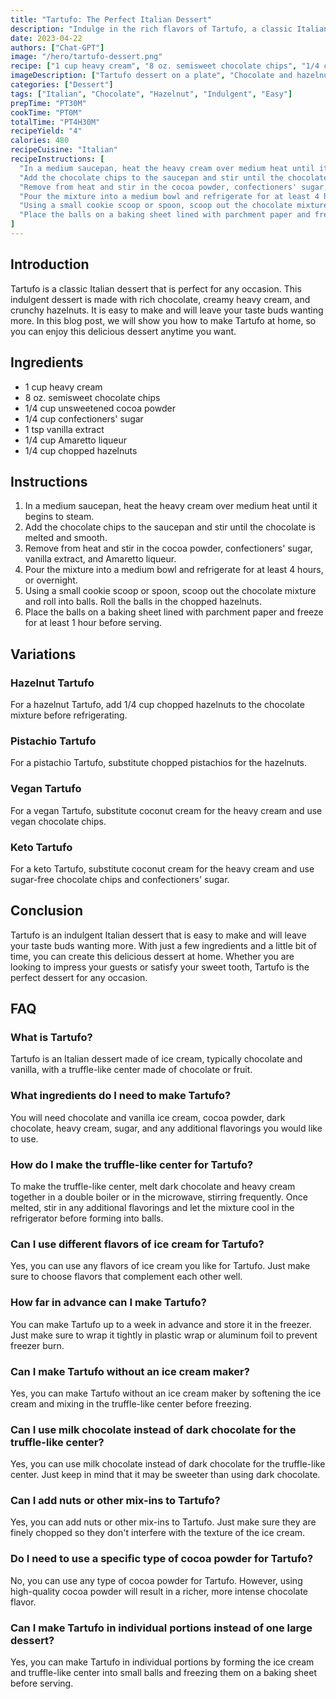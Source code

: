 ```yaml
---
title: "Tartufo: The Perfect Italian Dessert"
description: "Indulge in the rich flavors of Tartufo, a classic Italian dessert that is easy to make and will leave your taste buds wanting more."
date: 2023-04-22
authors: ["Chat-GPT"]
image: "/hero/tartufo-dessert.png"
recipe: ["1 cup heavy cream", "8 oz. semisweet chocolate chips", "1/4 cup unsweetened cocoa powder", "1/4 cup confectioners' sugar", "1 tsp vanilla extract", "1/4 cup Amaretto liqueur", "1/4 cup chopped hazelnuts"]
imageDescription: ["Tartufo dessert on a plate", "Chocolate and hazelnut dessert", "Italian dessert", "Indulgent dessert"]
categories: ["Dessert"]
tags: ["Italian", "Chocolate", "Hazelnut", "Indulgent", "Easy"]
prepTime: "PT30M"
cookTime: "PT0M"
totalTime: "PT4H30M"
recipeYield: "4"
calories: 480
recipeCuisine: "Italian"
recipeInstructions: [
  "In a medium saucepan, heat the heavy cream over medium heat until it begins to steam.",
  "Add the chocolate chips to the saucepan and stir until the chocolate is melted and smooth.",
  "Remove from heat and stir in the cocoa powder, confectioners' sugar, vanilla extract, and Amaretto liqueur.",
  "Pour the mixture into a medium bowl and refrigerate for at least 4 hours, or overnight.",
  "Using a small cookie scoop or spoon, scoop out the chocolate mixture and roll into balls. Roll the balls in the chopped hazelnuts.",
  "Place the balls on a baking sheet lined with parchment paper and freeze for at least 1 hour before serving."
]
---
```


## Introduction

Tartufo is a classic Italian dessert that is perfect for any occasion. This indulgent dessert is made with rich chocolate, creamy heavy cream, and crunchy hazelnuts. It is easy to make and will leave your taste buds wanting more. In this blog post, we will show you how to make Tartufo at home, so you can enjoy this delicious dessert anytime you want.

## Ingredients

- 1 cup heavy cream
- 8 oz. semisweet chocolate chips
- 1/4 cup unsweetened cocoa powder
- 1/4 cup confectioners' sugar
- 1 tsp vanilla extract
- 1/4 cup Amaretto liqueur
- 1/4 cup chopped hazelnuts

## Instructions

1. In a medium saucepan, heat the heavy cream over medium heat until it begins to steam.
2. Add the chocolate chips to the saucepan and stir until the chocolate is melted and smooth.
3. Remove from heat and stir in the cocoa powder, confectioners' sugar, vanilla extract, and Amaretto liqueur.
4. Pour the mixture into a medium bowl and refrigerate for at least 4 hours, or overnight.
5. Using a small cookie scoop or spoon, scoop out the chocolate mixture and roll into balls. Roll the balls in the chopped hazelnuts.
6. Place the balls on a baking sheet lined with parchment paper and freeze for at least 1 hour before serving.

## Variations

### Hazelnut Tartufo

For a hazelnut Tartufo, add 1/4 cup chopped hazelnuts to the chocolate mixture before refrigerating.

### Pistachio Tartufo

For a pistachio Tartufo, substitute chopped pistachios for the hazelnuts.

### Vegan Tartufo

For a vegan Tartufo, substitute coconut cream for the heavy cream and use vegan chocolate chips.

### Keto Tartufo

For a keto Tartufo, substitute coconut cream for the heavy cream and use sugar-free chocolate chips and confectioners' sugar.

## Conclusion

Tartufo is an indulgent Italian dessert that is easy to make and will leave your taste buds wanting more. With just a few ingredients and a little bit of time, you can create this delicious dessert at home. Whether you are looking to impress your guests or satisfy your sweet tooth, Tartufo is the perfect dessert for any occasion.

## FAQ

### What is Tartufo?

Tartufo is an Italian dessert made of ice cream, typically chocolate and vanilla, with a truffle-like center made of chocolate or fruit.

### What ingredients do I need to make Tartufo?

You will need chocolate and vanilla ice cream, cocoa powder, dark chocolate, heavy cream, sugar, and any additional flavorings you would like to use.

### How do I make the truffle-like center for Tartufo?

To make the truffle-like center, melt dark chocolate and heavy cream together in a double boiler or in the microwave, stirring frequently. Once melted, stir in any additional flavorings and let the mixture cool in the refrigerator before forming into balls.

### Can I use different flavors of ice cream for Tartufo?

Yes, you can use any flavors of ice cream you like for Tartufo. Just make sure to choose flavors that complement each other well.

### How far in advance can I make Tartufo?

You can make Tartufo up to a week in advance and store it in the freezer. Just make sure to wrap it tightly in plastic wrap or aluminum foil to prevent freezer burn.

### Can I make Tartufo without an ice cream maker?

Yes, you can make Tartufo without an ice cream maker by softening the ice cream and mixing in the truffle-like center before freezing.

### Can I use milk chocolate instead of dark chocolate for the truffle-like center?

Yes, you can use milk chocolate instead of dark chocolate for the truffle-like center. Just keep in mind that it may be sweeter than using dark chocolate.

### Can I add nuts or other mix-ins to Tartufo?

Yes, you can add nuts or other mix-ins to Tartufo. Just make sure they are finely chopped so they don't interfere with the texture of the ice cream.

### Do I need to use a specific type of cocoa powder for Tartufo?

No, you can use any type of cocoa powder for Tartufo. However, using high-quality cocoa powder will result in a richer, more intense chocolate flavor.

### Can I make Tartufo in individual portions instead of one large dessert?

Yes, you can make Tartufo in individual portions by forming the ice cream and truffle-like center into small balls and freezing them on a baking sheet before serving.